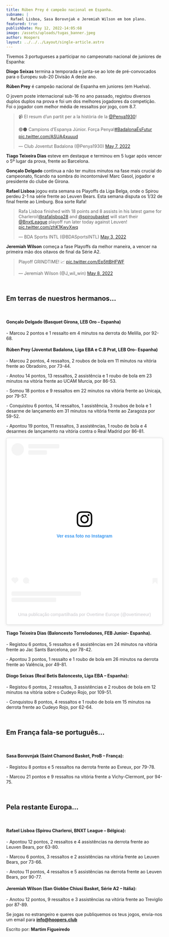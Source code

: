 ```yaml
---
title: Rúben Prey é campeão nacional em Espanha.
subname: |
  Rafael Lisboa, Sasa Borovnjak e Jeremiah Wilson em bom plano.
featured: true
publishDate: May 12, 2022-14:05:68
image: /assets/uploads/tugas_banner.jpeg
author: Hoopers
layout: ../../../Layout/single-article.astro
---
```

Tivemos 3 portugueses a participar no campeonato nacional de juniores de Espanha:

**Diogo Seixas** termina a temporada e junta-se ao lote de pré-convocados para o Europeu sub-20 Divisão A deste ano. 

**Rúben Prey** é campeão nacional de Espanha em juniores (em Huelva).

O jovem poste internacional sub-16 no ano passado, registou diversos duplos duplos na prova e foi um dos melhores jogadores da competição. Foi o jogador com melhor média de ressaltos por jogo, com 8.7.

<blockquote class="twitter-tweet"><p lang="ca" dir="ltr">📹 El resum d’un partit per a la història de la <a href="https://twitter.com/Penya1930?ref_src=twsrc%5Etfw">@Penya1930</a>!<br><br>🟢⚫️ Campions d’Espanya Júnior. Força Penya!<a href="https://twitter.com/hashtag/Badalona%C3%89sFutur?src=hash&amp;ref_src=twsrc%5Etfw">#BadalonaÉsFutur</a> <a href="https://t.co/ASUA4xuuud">pic.twitter.com/ASUA4xuuud</a></p>&mdash; Club Joventut Badalona (@Penya1930) <a href="https://twitter.com/Penya1930/status/1522937066044198914?ref_src=twsrc%5Etfw">May 7, 2022</a></blockquote>

**Tiago Teixeira Dias** esteve em destaque e terminou em 5 lugar após vencer o 5º lugar da prova, frente ao Barcelona.

**Gonçalo Delgado** continua a não ter muitos minutos na fase mais crucial do campeonato, ficando na sombra do incontornável Marc Gasol, jogador e presidente do clube de Girona. 

**Rafael Lisboa** jogou esta semana os Playoffs da Liga Belga, onde o Spirou perdeu 2-1 na série frente ao Leuven Bears. Esta semana disputa os 1/32 de final frente ao Limburg. Boa sorte Rafa!

<blockquote class="twitter-tweet"><p lang="en" dir="ltr">Rafa Lisboa finished with 18 points and 8 assists in his latest game for Charleroi!<a href="https://twitter.com/rafalisboa28?ref_src=twsrc%5Etfw">@rafalisboa28</a> and <a href="https://twitter.com/spiroubasket?ref_src=twsrc%5Etfw">@spiroubasket</a> will start their <a href="https://twitter.com/BnxtLeague?ref_src=twsrc%5Etfw">@BnxtLeague</a> playoff run later today against Leuven! <a href="https://t.co/zhK1KwyXwq">pic.twitter.com/zhK1KwyXwq</a></p>&mdash; BDA Sports INTL (@BDASportsINTL) <a href="https://twitter.com/BDASportsINTL/status/1521417338989387776?ref_src=twsrc%5Etfw">May 3, 2022</a></blockquote>

**Jeremiah Wilson** começa a fase Playoffs da melhor maneira, a vencer na primeira mão dos oitavos de final da Série A2.

<blockquote class="twitter-tweet"><p lang="en" dir="ltr">Playoff GRINDTIME! 📈 <a href="https://t.co/Ep5ttBHFWF">pic.twitter.com/Ep5ttBHFWF</a></p>&mdash; Jeremiah Wilson (@J_wil_win) <a href="https://twitter.com/J_wil_win/status/1523325381788508160?ref_src=twsrc%5Etfw">May 8, 2022</a></blockquote>

</br> 

## Em terras de nuestros hermanos…

</br>

#### Gonçalo Delgado (Basquet Girona, LEB Oro – Espanha)

\- Marcou 2 pontos e 1 ressalto em 4 minutos na derrota do Melilla, por 92-68.

#### Rúben Prey (Joventut Badalona, Liga EBA e C.B Prat, LEB Oro- Espanha)

\- Marcou 2 pontos, 4 ressaltos, 2 roubos de bola em 11 minutos na vitória frente ao Obradoiro, por 73-44.

\- Anotou 14 pontos, 13 ressaltos, 2 assistência e 1 roubo de bola em 23 minutos na vitória frente ao UCAM Murcia, por 86-53.

\- Somou 18 pontos e 9 ressaltos em 22 minutos na vitória frente ao Unicaja, por 79-57.

\- Conquistou 6 pontos, 14 ressaltos, 1 assistência, 3 roubos de bola e 1 desarme de lançamento em 31 minutos na vitória frente ao Zaragoza por 59-52.

\- Apontou 19 pontos, 11 ressaltos, 3 assistências, 1 roubo de bola e 4 desarmes de lançamento na vitória contra o Real Madrid por 86-81.

<blockquote class="instagram-media" data-instgrm-captioned data-instgrm-permalink="https://www.instagram.com/p/CdS8-sPtQjd/?utm_source=ig_embed&amp;utm_campaign=loading" data-instgrm-version="14" style=" background:#FFF; border:0; border-radius:3px; box-shadow:0 0 1px 0 rgba(0,0,0,0.5),0 1px 10px 0 rgba(0,0,0,0.15); margin: 1px; max-width:540px; min-width:326px; padding:0; width:99.375%; width:-webkit-calc(100% - 2px); width:calc(100% - 2px);"><div style="padding:16px;"> <a href="https://www.instagram.com/p/CdS8-sPtQjd/?utm_source=ig_embed&amp;utm_campaign=loading" style=" background:#FFFFFF; line-height:0; padding:0 0; text-align:center; text-decoration:none; width:100%;" target="_blank"> <div style=" display: flex; flex-direction: row; align-items: center;"> <div style="background-color: #F4F4F4; border-radius: 50%; flex-grow: 0; height: 40px; margin-right: 14px; width: 40px;"></div> <div style="display: flex; flex-direction: column; flex-grow: 1; justify-content: center;"> <div style=" background-color: #F4F4F4; border-radius: 4px; flex-grow: 0; height: 14px; margin-bottom: 6px; width: 100px;"></div> <div style=" background-color: #F4F4F4; border-radius: 4px; flex-grow: 0; height: 14px; width: 60px;"></div></div></div><div style="padding: 19% 0;"></div> <div style="display:block; height:50px; margin:0 auto 12px; width:50px;"><svg width="50px" height="50px" viewBox="0 0 60 60" version="1.1" xmlns="https://www.w3.org/2000/svg" xmlns:xlink="https://www.w3.org/1999/xlink"><g stroke="none" stroke-width="1" fill="none" fill-rule="evenodd"><g transform="translate(-511.000000, -20.000000)" fill="#000000"><g><path d="M556.869,30.41 C554.814,30.41 553.148,32.076 553.148,34.131 C553.148,36.186 554.814,37.852 556.869,37.852 C558.924,37.852 560.59,36.186 560.59,34.131 C560.59,32.076 558.924,30.41 556.869,30.41 M541,60.657 C535.114,60.657 530.342,55.887 530.342,50 C530.342,44.114 535.114,39.342 541,39.342 C546.887,39.342 551.658,44.114 551.658,50 C551.658,55.887 546.887,60.657 541,60.657 M541,33.886 C532.1,33.886 524.886,41.1 524.886,50 C524.886,58.899 532.1,66.113 541,66.113 C549.9,66.113 557.115,58.899 557.115,50 C557.115,41.1 549.9,33.886 541,33.886 M565.378,62.101 C565.244,65.022 564.756,66.606 564.346,67.663 C563.803,69.06 563.154,70.057 562.106,71.106 C561.058,72.155 560.06,72.803 558.662,73.347 C557.607,73.757 556.021,74.244 553.102,74.378 C549.944,74.521 548.997,74.552 541,74.552 C533.003,74.552 532.056,74.521 528.898,74.378 C525.979,74.244 524.393,73.757 523.338,73.347 C521.94,72.803 520.942,72.155 519.894,71.106 C518.846,70.057 518.197,69.06 517.654,67.663 C517.244,66.606 516.755,65.022 516.623,62.101 C516.479,58.943 516.448,57.996 516.448,50 C516.448,42.003 516.479,41.056 516.623,37.899 C516.755,34.978 517.244,33.391 517.654,32.338 C518.197,30.938 518.846,29.942 519.894,28.894 C520.942,27.846 521.94,27.196 523.338,26.654 C524.393,26.244 525.979,25.756 528.898,25.623 C532.057,25.479 533.004,25.448 541,25.448 C548.997,25.448 549.943,25.479 553.102,25.623 C556.021,25.756 557.607,26.244 558.662,26.654 C560.06,27.196 561.058,27.846 562.106,28.894 C563.154,29.942 563.803,30.938 564.346,32.338 C564.756,33.391 565.244,34.978 565.378,37.899 C565.522,41.056 565.552,42.003 565.552,50 C565.552,57.996 565.522,58.943 565.378,62.101 M570.82,37.631 C570.674,34.438 570.167,32.258 569.425,30.349 C568.659,28.377 567.633,26.702 565.965,25.035 C564.297,23.368 562.623,22.342 560.652,21.575 C558.743,20.834 556.562,20.326 553.369,20.18 C550.169,20.033 549.148,20 541,20 C532.853,20 531.831,20.033 528.631,20.18 C525.438,20.326 523.257,20.834 521.349,21.575 C519.376,22.342 517.703,23.368 516.035,25.035 C514.368,26.702 513.342,28.377 512.574,30.349 C511.834,32.258 511.326,34.438 511.181,37.631 C511.035,40.831 511,41.851 511,50 C511,58.147 511.035,59.17 511.181,62.369 C511.326,65.562 511.834,67.743 512.574,69.651 C513.342,71.625 514.368,73.296 516.035,74.965 C517.703,76.634 519.376,77.658 521.349,78.425 C523.257,79.167 525.438,79.673 528.631,79.82 C531.831,79.965 532.853,80.001 541,80.001 C549.148,80.001 550.169,79.965 553.369,79.82 C556.562,79.673 558.743,79.167 560.652,78.425 C562.623,77.658 564.297,76.634 565.965,74.965 C567.633,73.296 568.659,71.625 569.425,69.651 C570.167,67.743 570.674,65.562 570.82,62.369 C570.966,59.17 571,58.147 571,50 C571,41.851 570.966,40.831 570.82,37.631"></path></g></g></g></svg></div><div style="padding-top: 8px;"> <div style=" color:#3897f0; font-family:Arial,sans-serif; font-size:14px; font-style:normal; font-weight:550; line-height:18px;">Ver essa foto no Instagram</div></div><div style="padding: 12.5% 0;"></div> <div style="display: flex; flex-direction: row; margin-bottom: 14px; align-items: center;"><div> <div style="background-color: #F4F4F4; border-radius: 50%; height: 12.5px; width: 12.5px; transform: translateX(0px) translateY(7px);"></div> <div style="background-color: #F4F4F4; height: 12.5px; transform: rotate(-45deg) translateX(3px) translateY(1px); width: 12.5px; flex-grow: 0; margin-right: 14px; margin-left: 2px;"></div> <div style="background-color: #F4F4F4; border-radius: 50%; height: 12.5px; width: 12.5px; transform: translateX(9px) translateY(-18px);"></div></div><div style="margin-left: 8px;"> <div style=" background-color: #F4F4F4; border-radius: 50%; flex-grow: 0; height: 20px; width: 20px;"></div> <div style=" width: 0; height: 0; border-top: 2px solid transparent; border-left: 6px solid #f4f4f4; border-bottom: 2px solid transparent; transform: translateX(16px) translateY(-4px) rotate(30deg)"></div></div><div style="margin-left: auto;"> <div style=" width: 0px; border-top: 8px solid #F4F4F4; border-right: 8px solid transparent; transform: translateY(16px);"></div> <div style=" background-color: #F4F4F4; flex-grow: 0; height: 12px; width: 16px; transform: translateY(-4px);"></div> <div style=" width: 0; height: 0; border-top: 8px solid #F4F4F4; border-left: 8px solid transparent; transform: translateY(-4px) translateX(8px);"></div></div></div> <div style="display: flex; flex-direction: column; flex-grow: 1; justify-content: center; margin-bottom: 24px;"> <div style=" background-color: #F4F4F4; border-radius: 4px; flex-grow: 0; height: 14px; margin-bottom: 6px; width: 224px;"></div> <div style=" background-color: #F4F4F4; border-radius: 4px; flex-grow: 0; height: 14px; width: 144px;"></div></div></a><p style=" color:#c9c8cd; font-family:Arial,sans-serif; font-size:14px; line-height:17px; margin-bottom:0; margin-top:8px; overflow:hidden; padding:8px 0 7px; text-align:center; text-overflow:ellipsis; white-space:nowrap;"><a href="https://www.instagram.com/p/CdS8-sPtQjd/?utm_source=ig_embed&amp;utm_campaign=loading" style=" color:#c9c8cd; font-family:Arial,sans-serif; font-size:14px; font-style:normal; font-weight:normal; line-height:17px; text-decoration:none;" target="_blank">Uma publicação compartilhada por Overtime Europe (@overtimeeur)</a></p></div></blockquote>

#### Tiago Teixeira Dias (Baloncesto Torrelodones, FEB Junior- Espanha).

\- Registou 6 pontos, 5 ressaltos e 6 assistências em 24 minutos na vitória frente ao Jac Sants Barcelona, por 78-42.

\- Apontou 3 pontos, 1 ressalto e 1 roubo de bola em 26 minutos na derrota frente ao Valência, por 49-81.

#### Diogo Seixas (Real Betis Baloncesto, Liga EBA – Espanha):

\- Registou 6 pontos, 2 ressaltos, 3 assistências e 2 roubos de bola em 12 minutos na vitória sobre o Cudeyo Rojo, por 109-51.

\- Conquistou 8 pontos, 4 ressaltos e 1 roubo de bola em 15 minutos na derrota frente ao Cudeyo Rojo, por 62-64.

</br>

## Em França fala-se português…

</br>

#### Sasa Borovnjak (Saint Chamond Basket, ProB – França):

\- Registou 8 pontos e 5 ressaltos na derrota frente ao Evreux, por 79-78.

\- Marcou 21 pontos e 9 ressaltos na vitória frente a Vichy-Clermont, por 94-75.

</br>

## Pela restante Europa…

</br>

#### Rafael Lisboa (Spirou Charleroi, BNXT League – Bélgica):

\- Apontou 12 pontos, 2 ressaltos e 4 assistências na derrota frente ao Leuven Bears, por 63-80.

\- Marcou 6 pontos, 3 ressaltos e 2 assistências na vitória frente ao Leuven Bears, por 73-66.

\- Anotou 11 pontos, 4 ressaltos e 5 assistências na derrota frente ao Leuven Bears, por 90-77.

#### Jeremiah Wilson (San Giobbe Chiusi Basket, Série A2 – Itália): 

\- Anotou 12 pontos, 9 ressaltos e 3 assistências na vitória frente ao Treviglio por 87-89.

Se jogas no estrangeiro e queres que publiquemos os teus jogos, envia-nos um email para **info@hoopers.club**

Escrito por: **Martim Figueiredo**



<script async src="https://platform.twitter.com/widgets.js" charset="utf-8"></script>

<script async src="//www.instagram.com/embed.js"></script>